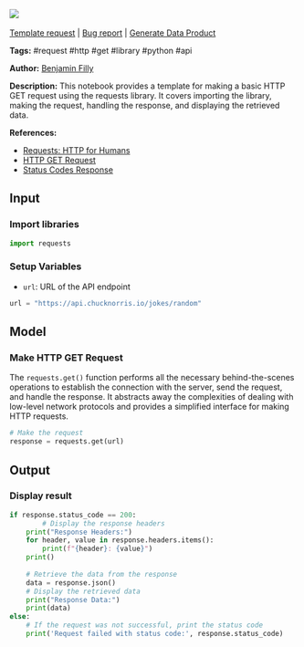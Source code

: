 <a href="https://app.naas.ai/user-redirect/naas/downloader?url=https://raw.githubusercontent.com/jupyter-naas/awesome-notebooks/master/Request/Request_Basic_HTTP_GET_Request.ipynb" target="_parent"><img src="https://naasai-public.s3.eu-west-3.amazonaws.com/Open_in_Naas_Lab.svg"/></a><br><br><a href="https://github.com/jupyter-naas/awesome-notebooks/issues/new?assignees=&labels=&template=template-request.md&title=Tool+-+Action+of+the+notebook+">Template request</a> | <a href="https://github.com/jupyter-naas/awesome-notebooks/issues/new?assignees=&labels=bug&template=bug_report.md&title=Request+-+Basic+HTTP+GET:+Error+short+description">Bug report</a> | <a href="https://app.naas.ai/user-redirect/naas/downloader?url=https://raw.githubusercontent.com/jupyter-naas/awesome-notebooks/master/Naas/Naas_Start_data_product.ipynb" target="_parent">Generate Data Product</a>

**Tags:** #request #http #get #library #python #api

**Author:** [Benjamin Filly](https://www.linkedin.com/in/benjamin-filly-05427727a/)

**Description:** This notebook provides a template for making a basic HTTP GET request using the requests library. It covers importing the library, making the request, handling the response, and displaying the retrieved data.

**References:**
- [Requests: HTTP for Humans](https://requests.readthedocs.io/en/master/)
- [HTTP GET Request](https://www.w3schools.com/tags/ref_httpmethods.asp)
- [Status Codes Response](https://developer.mozilla.org/en-US/docs/Web/HTTP/Status)

## Input

### Import libraries


```python
import requests
```

### Setup Variables
- `url`: URL of the API endpoint


```python
url = "https://api.chucknorris.io/jokes/random"
```

## Model

### Make HTTP GET Request

The `requests.get()` function performs all the necessary behind-the-scenes operations to establish the connection with the server, send the request, and handle the response. It abstracts away the complexities of dealing with low-level network protocols and provides a simplified interface for making HTTP requests.


```python
# Make the request
response = requests.get(url)
```

## Output

### Display result


```python
if response.status_code == 200:
        # Display the response headers
    print("Response Headers:")
    for header, value in response.headers.items():
        print(f"{header}: {value}")
    print()
    
    # Retrieve the data from the response
    data = response.json()
    # Display the retrieved data
    print("Response Data:")
    print(data)
else: 
    # If the request was not successful, print the status code
    print('Request failed with status code:', response.status_code)
```

 
